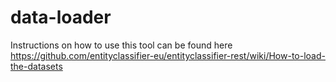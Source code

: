 # data-loader

Instructions on how to use this tool can be found here https://github.com/entityclassifier-eu/entityclassifier-rest/wiki/How-to-load-the-datasets
